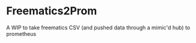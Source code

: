 # Freematics2Prom
A WIP to take freematics CSV (and pushed data through a mimic'd hub) to prometheus
